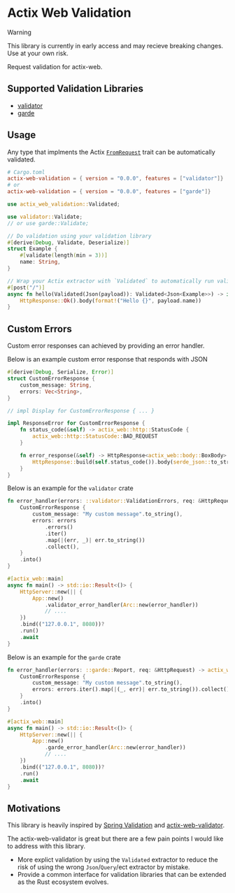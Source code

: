 # Actix Web Validation

> [!WARNING]  
> This library is currently in early access and may recieve breaking changes. Use at your own risk.

Request validation for actix-web.

## Supported Validation Libraries

* [validator](https://github.com/Keats/validator)
* [garde](https://github.com/jprochazk/garde)


## Usage

Any type that implments the Actix [`FromRequest`](https://docs.rs/actix-web/latest/actix_web/trait.FromRequest.html) trait can be automatically validated.


```toml
# Cargo.toml
actix-web-validation = { version = "0.0.0", features = ["validator"]}
# or 
actix-web-validation = { version = "0.0.0", features = ["garde"]}
```

```rs
use actix_web_validation::Validated;

use validator::Validate;
// or use garde::Validate;

// Do validation using your validation library
#[derive(Debug, Validate, Deserialize)]
struct Example {
    #[validate(length(min = 3))]
    name: String,
}

// Wrap your Actix extractor with `Validated` to automatically run validation
#[post("/")]
async fn hello(Validated(Json(payload)): Validated<Json<Example>>) -> impl Responder {
    HttpResponse::Ok().body(format!("Hello {}", payload.name))
}
```

## Custom Errors

Custom error responses can achieved by providing an error handler.

Below is an example custom error response that responds with JSON
```rs
#[derive(Debug, Serialize, Error)]
struct CustomErrorResponse {
    custom_message: String,
    errors: Vec<String>,
}

// impl Display for CustomErrorResponse { ... }

impl ResponseError for CustomErrorResponse {
    fn status_code(&self) -> actix_web::http::StatusCode {
        actix_web::http::StatusCode::BAD_REQUEST
    }

    fn error_response(&self) -> HttpResponse<actix_web::body::BoxBody> {
        HttpResponse::build(self.status_code()).body(serde_json::to_string(self).unwrap())
    }
}
```

Below is an example for the `validator` crate

```rs
fn error_handler(errors: ::validator::ValidationErrors, req: &HttpRequest) -> actix_web::Error {
    CustomErrorResponse {
        custom_message: "My custom message".to_string(),
        errors: errors
            .errors()
            .iter()
            .map(|(err, _)| err.to_string())
            .collect(),
    }
    .into()
}

#[actix_web::main]
async fn main() -> std::io::Result<()> {
    HttpServer::new(|| {
        App::new()
            .validator_error_handler(Arc::new(error_handler))
            // ....
    })
    .bind(("127.0.0.1", 8080))?
    .run()
    .await
}
```

Below is an example for the `garde` crate

```rs
fn error_handler(errors: ::garde::Report, req: &HttpRequest) -> actix_web::Error {
    CustomErrorResponse {
        custom_message: "My custom message".to_string(),
        errors: errors.iter().map(|(_, err)| err.to_string()).collect(),
    }
    .into()
}

#[actix_web::main]
async fn main() -> std::io::Result<()> {
    HttpServer::new(|| {
        App::new()
            .garde_error_handler(Arc::new(error_handler))
            // ....
    })
    .bind(("127.0.0.1", 8080))?
    .run()
    .await
}
```
## Motivations

This library is heavily inspired by [Spring Validation](https://docs.spring.io/spring-framework/reference/core/validation/beanvalidation.html) and [actix-web-validator](https://crates.io/crates/actix-web-validator). 

The actix-web-validator is great but there are a few pain points I would like to address with this library.
- More explict validation by using the `Validated` extractor to reduce the risk of using the wrong `Json`/`Query`/ect extractor by mistake.
- Provide a common interface for validation libraries that can be extended as the Rust ecosystem evolves.


